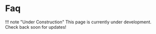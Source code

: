 # Faq

!!! note "Under Construction"
    This page is currently under development. Check back soon for updates!
